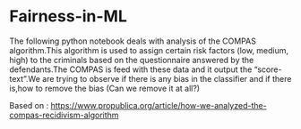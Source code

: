 # Fairness-in-ML

The following python notebook deals with analysis of the COMPAS algorithm.This algorithm is used to assign certain risk factors (low, medium, high) to the criminals based on the questionnaire answered by the defendants.The COMPAS is feed with these data and it output the “score-text”.We are trying to observe if there is any bias in the classifier and if there is,how to remove the bias (Can we remove it at all?)

Based on : https://www.propublica.org/article/how-we-analyzed-the-compas-recidivism-algorithm


